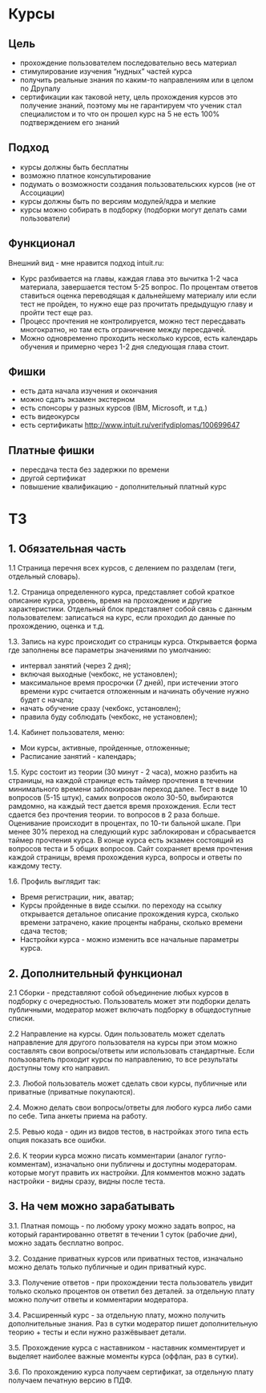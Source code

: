 # Курсы
 
## Цель
 - прохождение пользователем последовательно весь материал
 - стимулирование изучения “нудных” частей курса
 - получить реальные знания по каким-то направлениям или в целом по Друпалу
 - сертификации как таковой нету, цель прохождения курсов это получение знаний, поэтому мы не гарантируем что ученик стал специалистом и то что он прошел курс на 5 не есть 100% подтверждением его знаний

## Подход
 - курсы должны быть бесплатны
 - возможно платное консультирование
 - подумать о возможности создания пользовательских курсов (не от Ассоциации)
 - курсы должны быть по версиям модулей/ядра и мелкие
 - курсы можно собирать в подборку (подборки могут делать сами пользователи)

## Функционал
Внешний вид - мне нравится подход intuit.ru:
 - Курс разбивается на главы, каждая глава это вычитка 1-2 часа материала, завершается тестом 5-25 вопрос. По процентам ответов ставиться оценка переводящая к дальнейшему материалу или если тест не пройден, то нужно еще раз прочитать предыдущую главу и пройти тест еще раз.
 - Процесс прочтения не контролируется, можно тест пересдавать многократно, но там есть ограничение между пересдачей.
 - Можно одновременно проходить несколько курсов, есть календарь обучения и примерно через 1-2 дня следующая глава стоит.

## Фишки
 - есть дата начала изучения и окончания
 - можно сдать экзамен экстерном
 - есть спонсоры у разных курсов (IBM, Microsoft, и т.д.)
 - есть видеокурсы
 - есть сертификаты http://www.intuit.ru/verifydiplomas/100699647

## Платные фишки
 - пересдача теста без задержки по времени
 - другой сертификат
 - повышение квалификацию - дополнительный платный курс


# ТЗ

## 1. Обязательная часть

1.1 Страница перечня всех курсов, с делением по разделам (теги, отдельный словарь).

1.2. Страница определенного курса, представляет собой краткое описание курса, уровень, время на прохождение и другие характеристики. Отдельный блок представляет собой связь с данным пользователем: записаться на курс, если проходил до данные по прохождению, оценка и т.д.

1.3. Запись на курс происходит со страницы курса. Открывается форма где заполнены все параметры значениями по умолчанию:
 - интервал занятий (через 2 дня);
 - включая выходные (чекбокс, не установлен);
 - максимальное время просрочки (7 дней), при истечении этого времени курс считается отложенным и начинать обучение нужно будет с начала;
 - начать обучение сразу (чекбокс, установлен);
 - правила буду соблюдать (чекбокс, не установлен);

1.4. Кабинет пользователя, меню:
 - Мои курсы, активные, пройденные, отложенные;
 - Расписание занятий - календарь;

1.5. Курс состоит из теории (30 минут - 2 часа), можно разбить на страницы, на каждой странице есть таймер прочтения в течении минимального времени заблокирован переход далее.
Тест в виде 10 вопросов (5-15 штук), самих вопросов около 30-50, выбираются рамдомно, на каждый тест дается время прохождения. Если тест сдается без прочтения теории. то вопросов в 2 раза больше.
Оценивание происходит в процентах, по 10-ти бальной шкале.
При менее 30% переход на следующий курс заблокирован и сбрасывается таймер прочтения курса.
В конце курса есть экзамен состоящий из вопросов теста и 5 общих вопросов.
Сайт сохраняет время прочтения каждой страницы, время прохождения курса, вопросы и ответы по каждому тесту.

1.6. Профиль выглядит так:
 - Время регистрации, ник, аватар;
 - Курсы пройденные в виде ссылки. по переходу на ссылку открывается детальное описание прохождения курса, сколько времени затрачено, какие проценты набраны, сколько времени сдача тестов;
 - Настройки курса - можно изменить все начальные параметры курса.

## 2. Дополнительный функционал

2.1 Сборки - представляют собой объединение любых курсов в подборку с очередностью. Пользователь может эти подборки делать публичными, модератор может включать подборку в общедоступные списки.

2.2 Направление на курсы. Один пользователь может сделать направление для другого пользователя на курсы при этом можно составлять свои вопросы/ответы или использовать стандартные. Если пользователь проходит курсы по направлению, то все результаты доступны тому кто направил.

2.3. Любой пользователь может сделать свои курсы, публичные или приватные (приватные покупаются).

2.4. Можно делать свои вопросы/ответы для любого курса либо сами по себе. Типа анкеты приема на работу.

2.5. Ревью кода - один из видов тестов, в настройках этого типа есть опция показать все ошибки.

2.6. К теории курса можно писать комментарии (аналог гугло-комментам), изначально они публичны и доступны модераторам. которые могут править их настройки. Для комментов можно задать настройки - видны сразу, видны после теста.

## 3. На чем можно зарабатывать

3.1. Платная помощь - по любому уроку можно задать вопрос, на который гарантированно ответят в течении 1 суток (рабочие дни), можно задать бесплатно вопрос.

3.2. Создание приватных курсов или приватных тестов, изначально можно делать только публичные и один приватный курс.

3.3. Получение ответов - при прохождении теста пользователь увидит только сколько процентов он ответил без деталей. за отдельную плату можно получит ответы и комментарии модератора.

3.4. Расширенный курс - за отдельную плату, можно получить дополнительные знания. Раз в сутки модератор пишет дополнительную теорию + тесты и если нужно разжёвывает детали.

3.5. Прохождение курса с наставником - наставник комментирует и выделяет наиболее важные моменты курса (оффлан, раз в сутки).

3.6. По прохождению курса получаем сертификат, за отдельную плату получаем печатную версию в ПДФ.
